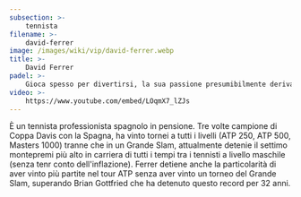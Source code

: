 ```yaml
---
subsection: >-
    tennista
filename: >-
    david-ferrer
image: /images/wiki/vip/david-ferrer.webp
title: >-
    David Ferrer
padel: >-
    Gioca spesso per divertirsi, la sua passione presumibilmente deriva dalla sua nazionalità. Ha anche affermato "Per me il padel è un hobby, uno sport dove mi diverto e questo è ciò che conta per me.Quando il mio programma lavorativo lo permette ne approfitto per giocare un po' a padel"
video: >-
    https://www.youtube.com/embed/LOqmX7_lZJs
---
```

È un tennista professionista spagnolo in pensione. Tre volte campione di Coppa Davis con la Spagna, ha vinto tornei a tutti i livelli (ATP 250, ATP 500, Masters 1000) tranne che in un Grande Slam, attualmente detenie il settimo montepremi più alto in carriera di tutti i tempi tra i tennisti a livello maschile (senza tenr conto dell'inflazione). Ferrer detiene anche la particolarità di aver vinto più partite nel tour ATP senza aver vinto un torneo del Grande Slam, superando Brian Gottfried che ha detenuto questo record per 32 anni.